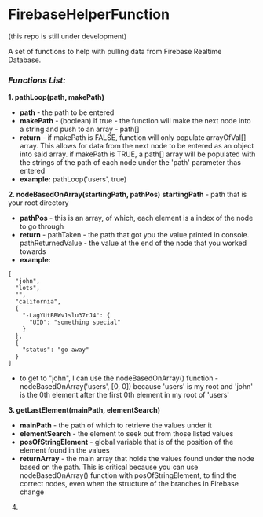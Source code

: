 # FirebaseHelperFunction

(this repo is still under development)


A set of functions to help with pulling data from Firebase Realtime Database.

### _Functions List:_

**1. pathLoop(path, makePath)**
* **path** - the path to be entered
* **makePath** - (boolean) if true - the function will make the next node into a string and push to an array - path[]
* **return** - if makePath is FALSE, function will only populate arrayOfVal[] array. This allows for data from the next node to be entered as an object into said array. if makePath is TRUE, a path[] array will be populated with the strings of the path of each node under the 'path' parameter thas entered
* **example:** pathLoop('users', true)

**2. nodeBasedOnArray(startingPath, pathPos)**
**startingPath** - path that is your root directory
* **pathPos** - this is an array, of which, each element is a index of the node to go through
* **return** - pathTaken - the path that got you the value printed in console. pathReturnedValue - the value at the end of the node that you worked towards
* **example:** 
```
[
  "john",
  "lots",
  "",
  "california",
  {
    "-LagYUtBBWv1slu37rJ4": {
      "UID": "something special"
    }
  },
  {
    "status": "go away"
  }
]
```
* to get to "john", I can use the nodeBasedOnArray() function - nodeBasedOnArray('users', [0, 0]) because 'users' is my root and 'john' is the 0th element after the first 0th element in my root of 'users'

**3. getLastElement(mainPath, elementSearch)**
* **mainPath** - the path of which to retrieve the values under it
* **elementSearch** - the element to seek out from those listed values
* **posOfStringElement** - global variable that is of the position of the element found in the values 
* **returnArray** - the main array that holds the values found under the node based on the path. This is critical because you can use nodeBasedOnArray() function with posOfStringElement, to find the correct nodes, even when the structure of the branches in Firebase change

4. 

